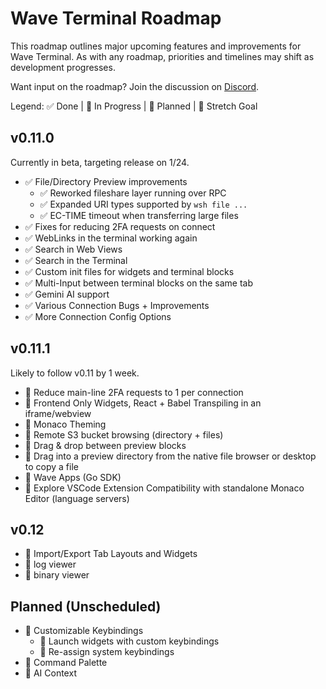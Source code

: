 # Wave Terminal Roadmap

This roadmap outlines major upcoming features and improvements for Wave Terminal. As with any roadmap, priorities and timelines may shift as development progresses.

Want input on the roadmap? Join the discussion on [Discord](https://discord.gg/XfvZ334gwU).

Legend: ✅ Done | 🔧 In Progress | 🔷 Planned | 🤞 Stretch Goal

## v0.11.0

Currently in beta, targeting release on 1/24.

- ✅ File/Directory Preview improvements
  - ✅ Reworked fileshare layer running over RPC
  - ✅ Expanded URI types supported by `wsh file ...`
  - ✅ EC-TIME timeout when transferring large files
- ✅ Fixes for reducing 2FA requests on connect
- ✅ WebLinks in the terminal working again
- ✅ Search in Web Views
- ✅ Search in the Terminal
- ✅ Custom init files for widgets and terminal blocks
- ✅ Multi-Input between terminal blocks on the same tab
- ✅ Gemini AI support
- ✅ Various Connection Bugs + Improvements
- ✅ More Connection Config Options

## v0.11.1

Likely to follow v0.11 by 1 week.

- 🔧 Reduce main-line 2FA requests to 1 per connection
- 🔷 Frontend Only Widgets, React + Babel Transpiling in an iframe/webview
- 🔷 Monaco Theming
- 🔧 Remote S3 bucket browsing (directory + files)
- 🔷 Drag & drop between preview blocks
- 🔷 Drag into a preview directory from the native file browser or desktop to copy a file
- 🔷 Wave Apps (Go SDK)
- 🤞 Explore VSCode Extension Compatibility with standalone Monaco Editor (language servers)

## v0.12

- 🔷 Import/Export Tab Layouts and Widgets
- 🔷 log viewer
- 🔷 binary viewer

## Planned (Unscheduled)

- 🔷 Customizable Keybindings
  - 🔷 Launch widgets with custom keybindings
  - 🔷 Re-assign system keybindings
- 🔷 Command Palette
- 🔷 AI Context
